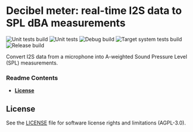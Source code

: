 # Decibel meter: real-time I2S data to SPL dBA measurements

![Unit tests build](https://github.com/e-mit/decibel_meter/actions/workflows/unit-test-build.yml/badge.svg)
![Unit tests](https://github.com/e-mit/decibel_meter/actions/workflows/unit-tests.yml/badge.svg)
![Debug build](https://github.com/e-mit/decibel_meter/actions/workflows/debug-build.yml/badge.svg)
![Target system tests build](https://github.com/e-mit/decibel_meter/actions/workflows/target-system-tests-build.yml/badge.svg)
![Release build](https://github.com/e-mit/decibel_meter/actions/workflows/release-build.yml/badge.svg)

Convert I2S data from a microphone into A-weighted Sound Pressure Level (SPL) measurements.


### Readme Contents

- **[License](#license)**<br>

## License

See the [LICENSE](LICENSE) file for software license rights and limitations (AGPL-3.0).
